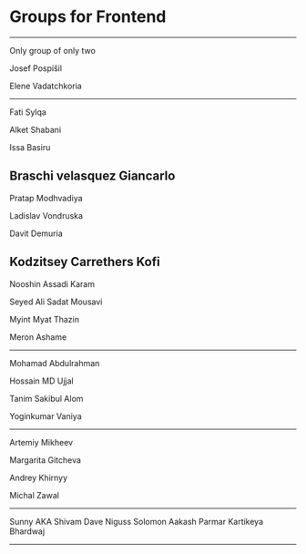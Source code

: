 # Groups for Frontend

---

Only group of only two

Josef Pospíšil

Elene Vadatchkoria

---

Fati Sylqa 

Alket Shabani

Issa Basiru

 

Braschi velasquez Giancarlo
---

Pratap Modhvadiya

Ladislav Vondruska

Davit Demuria

Kodzitsey Carrethers Kofi
---

Nooshin Assadi Karam

Seyed Ali Sadat Mousavi

Myint Myat Thazin

Meron Ashame

---

Mohamad Abdulrahman

Hossain MD Ujjal

Tanim Sakibul Alom

Yoginkumar Vaniya

---

Artemiy Mikheev

Margarita Gitcheva

Andrey Khirnyy

Michal Zawal

---

Sunny AKA Shivam Dave 
Niguss Solomon 
Aakash Parmar 
Kartikeya Bhardwaj

---
